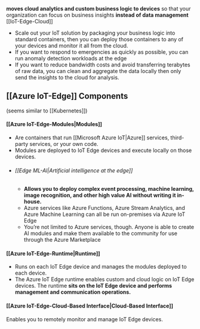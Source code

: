 **moves cloud analytics and custom business logic to devices** so that your organization can focus on business insights **instead of data management**
[[IoT-Edge-Cloud]]
- Scale out your IoT solution by packaging your business logic into standard containers, then you can deploy those containers to any of your devices and monitor it all from the cloud.
- If you want to respond to emergencies as quickly as possible, you can run anomaly detection workloads at the edge
- If you want to reduce bandwidth costs and avoid transferring terabytes of raw data, you can clean and aggregate the data locally then only send the insights to the cloud for analysis.


## [[Azure IoT-Edge]] Components
(seems similar to [[Kubernetes]])
#### [[Azure IoT-Edge-Modules|Modules]]
- Are containers that run [[Microsoft Azure IoT|Azure]] services, third-party services, or your own code. 
- Modules are deployed to IoT Edge devices and execute locally on those devices.
- ###### [[Edge ML-AI|Artificial intelligence at the edge]] 
	- **Allows you to deploy complex event processing, machine learning, image recognition, and other high value AI without writing it in-house.**
	- Azure services like Azure Functions, Azure Stream Analytics, and Azure Machine Learning can all be run on-premises via Azure IoT Edge
	- You’re not limited to Azure services, though. Anyone is able to create AI modules and make them available to the community for use through the Azure Marketplace
#### [[Azure IoT-Edge-Runtime|Runtime]]
- Runs on each IoT Edge device and manages the modules deployed to each device.
- The Azure IoT Edge runtime enables custom and cloud logic on IoT Edge devices. The runtime **sits on the IoT Edge device and performs management and communication operations.**
#### [[Azure IoT-Edge-Cloud-Based Interface|Cloud-Based Interface]]
Enables you to remotely monitor and manage IoT Edge devices.
